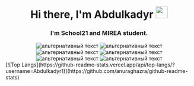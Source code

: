 <h1 align="center">Hi there, I'm Abdulkadyr 
<img src="https://github.com/blackcater/blackcater/raw/main/images/Hi.gif" height="32"/></h1>
<h3 align="center">I'm School21 and MIREA student.</h3>
<div align="center">
  <img src="https://img.shields.io/badge/go-%2300ADD8.svg?style=for-the-badge&logo=go&logoColor=white" alt="альтернативный текст"> 
  <img src="https://img.shields.io/badge/c-%2300599C.svg?style=for-the-badge&logo=c&logoColor=white" alt="альтернативный текст">
  <img src="https://img.shields.io/badge/postgres-%23316192.svg?style=for-the-badge&logo=postgresql&logoColor=white" alt="альтернативный текст">
  <img src="https://img.shields.io/badge/docker-%230db7ed.svg?style=for-the-badge&logo=docker&logoColor=white" alt="альтернативный текст">
  <img src="https://img.shields.io/badge/GoLand-0f0f0f?&style=for-the-badge&logo=goland&logoColor=white" alt="альтернативный текст">
  <img src="https://img.shields.io/badge/Visual%20Studio%20Code-0078d7.svg?style=for-the-badge&logo=visual-studio-code&logoColor=white" alt="альтернативный текст">
</div>
[![Top Langs](https://github-readme-stats.vercel.app/api/top-langs/?username=Abdulkadyr1)](https://github.com/anuraghazra/github-readme-stats)
